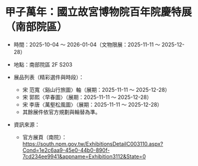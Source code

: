 # 甲子萬年：國立故宮博物院百年院慶特展（南部院區）

- 時間：2025-10-04 ～ 2026-01-04（文物限展：2025-11-11 ～ 2025-12-28）
- 地點：南部院區 2F S203

- 展品列表（精彩選件與時段）：
  - 宋 范寬〈谿山行旅圖〉軸（展期：2025-11-11 ～ 2025-12-28）
  - 宋 郭熙〈早春圖〉（展期：2025-11-11 ～ 2025-12-28）
  - 宋 李唐〈萬壑松風圖〉（展期：2025-11-11 ～ 2025-12-28）
  - 其餘展件依官方規劃與輪替為準。

- 資訊來源：
  - 官方展頁（南院）：https://south.npm.gov.tw/ExhibitionsDetailC003110.aspx?Cond=1e2c6aa9-45e0-44b0-890f-7cd234ee9941&appname=Exhibition3112&State=0
